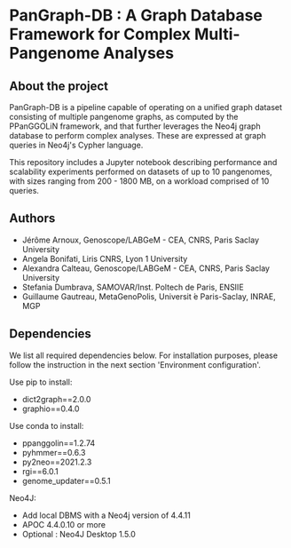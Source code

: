 # PanGraph-DB : A Graph Database Framework for Complex Multi-Pangenome Analyses

## About the project

PanGraph-DB is a pipeline capable of operating on a unified graph dataset consisting of multiple pangenome graphs, as computed by the PPanGGOLiN framework, and that further leverages the Neo4j graph database to perform complex analyses. These are expressed at graph queries in Neo4j's Cypher language.

This repository includes a Jupyter notebook describing performance and scalability experiments performed on datasets of up to 10 pangenomes, with sizes ranging from 200 - 1800 MB, on a workload comprised of 10 queries.

## Authors
- Jérôme Arnoux, Genoscope/LABGeM - CEA, CNRS, Paris Saclay University
- Angela Bonifati, Liris CNRS, Lyon 1 University
- Alexandra Calteau, Genoscope/LABGeM - CEA, CNRS, Paris Saclay University 
- Stefania Dumbrava, SAMOVAR/Inst. Poltech de Paris, ENSIIE 
- Guillaume Gautreau, MetaGenoPolis, Universit ́e Paris-Saclay, INRAE, MGP

## Dependencies
We list all required dependencies below. For installation purposes, please follow the instruction in the next section 'Environment configuration'.

Use pip to install:
- dict2graph==2.0.0
- graphio==0.4.0

Use conda to install:
- ppanggolin==1.2.74
- pyhmmer==0.6.3
- py2neo==2021.2.3
- rgi==6.0.1
- genome_updater==0.5.1

Neo4J:
- Add local DBMS with a Neo4j version of 4.4.11
- APOC 4.4.0.10 or more
- Optional : Neo4J Desktop 1.5.0

